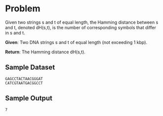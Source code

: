 # Problem

Given two strings s and t of equal length, the Hamming distance between s and t, denoted dH(s,t), is the number of corresponding symbols that differ in s and t.

**Given**: Two DNA strings s and t of equal length (not exceeding 1 kbp).

**Return**: The Hamming distance dH(s,t).

## Sample Dataset

```
GAGCCTACTAACGGGAT
CATCGTAATGACGGCCT
```

## Sample Output

```
7
```
